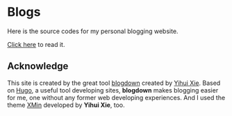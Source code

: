 # Blogs

Here is the source codes for my personal blogging website.

[Click here](https://psychelzh.github.io/) to read it.

## Acknowledge

This site is created by the great tool [blogdown](https://bookdown.org/yihui/blogdown/) created by [Yihui Xie](https://yihui.name/). Based on [Hugo](http://gohugo.io/), a useful tool developing sites, **blogdown** makes blogging easier for me, one without any former web developing experiences. And I used the theme [XMin](https://xmin.yihui.name/) developed by **Yihui Xie**, too.
